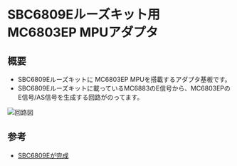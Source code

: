 # SBC6809Eルーズキット用 MC6803EP MPUアダプタ

## 概要

* SBC6809Eルーズキットに MC6803EP MPUを搭載するアダプタ基板です。
* SBC6809Eルーズキットに載っているMC6883のE信号から、MC6803EPのE信号/AS信号を生成する回路がのってます。


![回路図](image/MC68003EP-SBC6809E.jpg)

## 参考

* [SBC6809Eが完成](https://vintagechips.wordpress.com/2022/01/06/sbc6809e_reference/)
